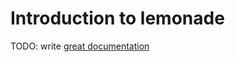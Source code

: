 # Introduction to lemonade

TODO: write [great documentation](http://jacobian.org/writing/what-to-write/)
